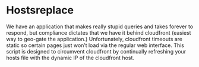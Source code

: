 # Hostsreplace
We have an application that makes really stupid queries and takes forever to respond, but compliance dictates that we have it behind cloudfront (easiest way to geo-gate the application.) Unfortunately, cloudfront timeouts are static so certain pages just won’t load via the regular web interface. This script is designed to circumvent cloudfront by continually refreshing your hosts file with the dynamic IP of the cloudfront host.
